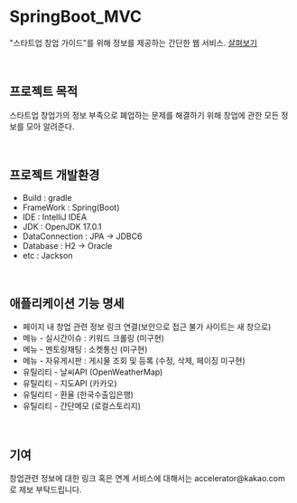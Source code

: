 <p>
  <h1>SpringBoot_MVC</h1>
  "스타트업 창업 가이드"를 위해 정보를 제공하는 간단한 웹 서비스.
  <a href="https://davidev-wiki.github.io/SpringBoot_MVC/spring/web/src/main/resources/templates/home/index.html">살펴보기</a>
</p>
<br>
<p>
  <h2>프로젝트 목적</h2>
  스타트업 창업가의 정보 부족으로 폐업하는 문제를 해결하기 위해 창업에 관한 모든 정보를 모아 알려준다.
</p>
<br>
<p>
  <h2>프로젝트 개발환경</h2>
  <ul>
    <li>Build : gradle</li>
    <li>FrameWork : Spring(Boot)</li>
    <li>IDE : IntelliJ IDEA</li>
    <li>JDK : OpenJDK 17.0.1</li>
    <li>DataConnection : JPA -> JDBC6</li>
    <li>Database : H2 -> Oracle</li>
    <li>etc : Jackson</li>
  </ul>
</p>
<br>
<p>
  <h2>애플리케이션 기능 명세</h2>
  <ul>
    <li>페이지 내 창업 관련 정보 링크 연결(보안으로 접근 불가 사이트는 새 창으로)</li>
    <li>메뉴 - 실시간이슈 : 키워드 크롤링 (미구현)</li>
    <li>메뉴 - 멘토링채팅 : 소켓통신 (미구현)</li>
    <li>메뉴 - 자유게시판 : 게시물 조회 및 등록 (수정, 삭제, 페이징 미구현)</li>
    <li>유틸리티 - 날씨API (OpenWeatherMap)</li>
    <li>유틸리티 - 지도API (카카오)</li>
    <li>유틸리티 - 환율 (한국수출입은행)</li>
    <li>유틸리티 - 간단메모 (로컬스토리지)</li>
  </ul>
</p>
<br>
<p>
  <h2>기여</h2>
  창업관련 정보에 대한 링크 혹은 연계 서비스에 대해서는 accelerator@kakao.com 로 제보 부탁드립니다.
</p>
